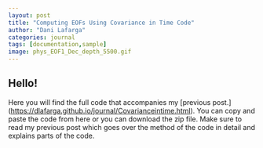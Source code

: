 ```yaml
---
layout: post
title: "Computing EOFs Using Covariance in Time Code"
author: "Dani Lafarga"
categories: journal
tags: [documentation,sample]
image: phys_EOF1_Dec_depth_5500.gif
---
```



## Hello!
Here you will find the full code that accompanies my [previous post.] (https://dlafarga.github.io/journal/Covarianceintime.html). You can copy and paste the code from here or you can download the zip file. Make sure to read my previous post which goes over the method of the code in detail and explains parts of the code. 

```python

```
